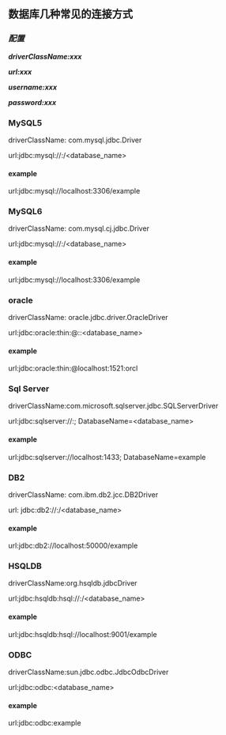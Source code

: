 ## 数据库几种常见的连接方式

### ***配置***

***driverClassName:xxx***

***url:xxx***

***username:xxx***

***password:xxx***

### MySQL5

driverClassName: com.mysql.jdbc.Driver

url:jdbc:mysql://<host>:<port>/<database_name>

#### example

url:jdbc:mysql://localhost:3306/example

### MySQL6

driverClassName: com.mysql.cj.jdbc.Driver

url:jdbc:mysql://<host>:<port>/<database_name>

#### example

url:jdbc:mysql://localhost:3306/example

### oracle

driverClassName: oracle.jdbc.driver.OracleDriver

url:jdbc:oracle:thin:@<host>:<port>:<database_name>

#### example

url:jdbc:oracle:thin:@localhost:1521:orcl

### Sql Server

driverClassName:com.microsoft.sqlserver.jdbc.SQLServerDriver

url:jdbc:sqlserver://<host>:<port>; DatabaseName=<database_name>

#### example

url:jdbc:sqlserver://localhost:1433; DatabaseName=example

### DB2

driverClassName:  com.ibm.db2.jcc.DB2Driver

url:  jdbc:db2://<host>:<port>/<database_name>

#### example 

url:jdbc:db2://localhost:50000/example

### HSQLDB

driverClassName:org.hsqldb.jdbcDriver

url:jdbc:hsqldb:hsql://<host>:<port>/<database_name>

#### example

url:jdbc:hsqldb:hsql://localhost:9001/example

### ODBC

driverClassName:sun.jdbc.odbc.JdbcOdbcDriver

url:jdbc:odbc:<database_name>

#### example

url:jdbc:odbc:example



